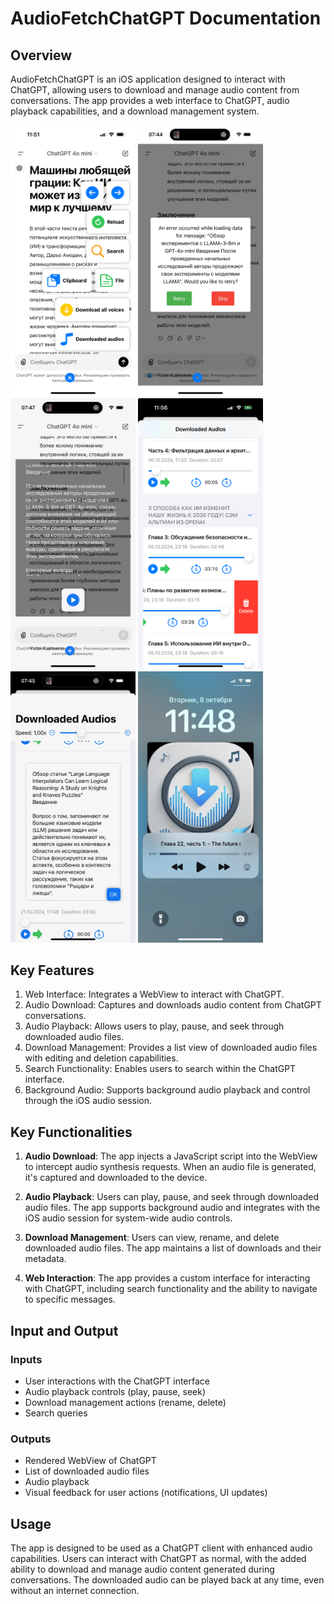 # AudioFetchChatGPT Documentation

## Overview

AudioFetchChatGPT is an iOS application designed to interact with ChatGPT, allowing users to download and manage audio content from conversations. The app provides a web interface to ChatGPT, audio playback capabilities, and a download management system.


<p float="left">
  <img src="./Assets/main-view.jpeg" width="200" />
  <img src="./Assets/showRetrySkipDialog.jpeg" width="200" />
  <img src="./Assets/NotificationBanner.jpeg" width="200" />
  <img src="./Assets/downloaded-view.jpeg" width="200" />
  <img src="./Assets/texteditor-view.jpeg" width="200" />
  <img src="./Assets/lockscreen.jpg" width="200" />
</p>


## Key Features

1. Web Interface: Integrates a WebView to interact with ChatGPT.
2. Audio Download: Captures and downloads audio content from ChatGPT conversations.
3. Audio Playback: Allows users to play, pause, and seek through downloaded audio files.
4. Download Management: Provides a list view of downloaded audio files with editing and deletion capabilities.
5. Search Functionality: Enables users to search within the ChatGPT interface.
6. Background Audio: Supports background audio playback and control through the iOS audio session.

## Key Functionalities

1. **Audio Download**: The app injects a JavaScript script into the WebView to intercept audio synthesis requests. When an audio file is generated, it's captured and downloaded to the device.

2. **Audio Playback**: Users can play, pause, and seek through downloaded audio files. The app supports background audio and integrates with the iOS audio session for system-wide audio controls.

3. **Download Management**: Users can view, rename, and delete downloaded audio files. The app maintains a list of downloads and their metadata.

4. **Web Interaction**: The app provides a custom interface for interacting with ChatGPT, including search functionality and the ability to navigate to specific messages.


## Input and Output

### Inputs
- User interactions with the ChatGPT interface
- Audio playback controls (play, pause, seek)
- Download management actions (rename, delete)
- Search queries

### Outputs
- Rendered WebView of ChatGPT
- List of downloaded audio files
- Audio playback
- Visual feedback for user actions (notifications, UI updates)

## Usage

The app is designed to be used as a ChatGPT client with enhanced audio capabilities. Users can interact with ChatGPT as normal, with the added ability to download and manage audio content generated during conversations. The downloaded audio can be played back at any time, even without an internet connection.
